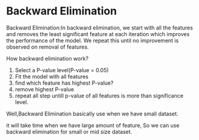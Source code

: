 # Backward Elimination

Backward Elimination:In backward elimination, we start with all the features and removes the least significant feature at each iteration which improves the performance of the model. We repeat this until no improvement is observed on removal of features.

How backward elimination work?

1. Select a P-value level(P-value = 0.05)
2. Fit the model with all features
3. find which feature has highest P-value?
4. remove highest P-value
5. repeat all step untill p-value of all features is more than significance level.

Well,Backward Elimination basically use when we have small dataset.

it will take time when we have large amount of feature, So we can use backward elimination for small or mid size dataset.
